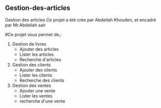 ## Gestion-des-articles
Gestion des articles
Ce projet a été crée par Abdellah Khouden, et encadré par Mr.Abdellah sair

#Ce projet vous permet de,:
<ol>
 <li>
  Gestion de livres
  <ul>
   <li>Ajouter des articles</li>
   <li>Lister les articles</li>
   <li>Recherche d'articles</li>
  </ul>
 </li>
 <li>
  Gestion des clients
  <ul>
   <li>Ajouter des clients</li>
   <li>Lister les clients</li>
   <li>Recherche des clients</li>
  </ul>
 </li>
  <li>
  Gestion des ventes
  <ul>
  <li>Ajouter une vente</li>
  <li>Lister les ventes</li>
  <li>recherche d'une vente</li>
 </ul>
 </li>
</ol>
